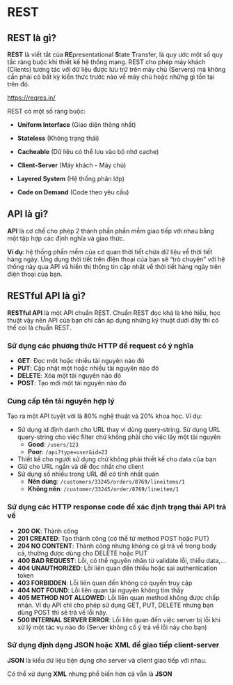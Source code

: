# REST

## REST là gì?

**REST** là viết tắt của **RE**presentational **S**tate **T**ransfer, là quy ước một số quy tắc ràng buộc khi thiết kế hệ thống mạng. REST cho phép máy khách (Clients) tương tác với dữ liệu được lưu trữ trên máy chủ (Servers) mà không cần phải có bất kỳ kiến thức trước nào về máy chủ hoặc những gì tồn tại trên đó.

https://reqres.in/

REST có một số ràng buộc:

- **Uniform Interface** (Giao diện thông nhất)

- **Stateless** (Không trạng thái)

- **Cacheable** (Dữ liệu có thể lưu vào bộ nhớ cache)

- **Client-Server** (Máy khách - Máy chủ)

- **Layered System** (Hệ thống phân lớp)

- **Code on Demand** (Code theo yêu cầu)

## API là gì?

**API** là cơ chế cho phép 2 thành phần phần mềm giao tiếp với nhau bằng một tập hợp các định nghĩa và giao thức.

**Ví dụ**: hệ thống phần mềm của cơ quan thời tiết chứa dữ liệu về thời tiết hàng ngày. Ứng dụng thời tiết trên điện thoại của bạn sẽ “trò chuyện” với hệ thống này qua API và hiển thị thông tin cập nhật về thời tiết hàng ngày trên điện thoại của bạn.

## RESTful API là gì?

**RESTful API** là một API chuẩn REST. Chuẩn REST đọc khá là khó hiểu, học thuật vậy nên API của bạn chỉ cần áp dụng những kỹ thuật dưới đây thì có thể coi là chuẩn REST.

### Sử dụng các phương thức HTTP để request có ý nghĩa

- **GET**: Đọc một hoặc nhiều tài nguyên nào đó
- **PUT**: Cập nhật một hoặc nhiều tài nguyên nào đó
- **DELETE**: Xóa một tài nguyên nào đó
- **POST**: Tạo mới một tài nguyên nào đó

### Cung cấp tên tài nguyên hợp lý

Tạo ra một API tuyệt vời là 80% nghệ thuật và 20% khoa học.
Ví dụ:

- Sử dụng id định danh cho URL thay vì dùng query-string. Sử dụng URL query-string cho việc filter chứ không phải cho việc lấy một tài nguyên
  - **Good**: `/users/123`
  - **Poor**: `/api?type=user&id=23`
- Thiết kế cho người sử dụng chứ không phải thiết kế cho data của bạn
- Giữ cho URL ngắn và dễ đọc nhất cho client
- Sử dụng số nhiều trong URL để có tính nhất quán
  - **Nên dùng**: `/customers/33245/orders/8769/lineitems/1`
  - **Không nên**: `/customer/33245/order/8769/lineitem/1`

### Sử dụng các HTTP response code để xác định trạng thái API trả về

- **200 OK**: Thành công
- **201 CREATED**: Tạo thành công (có thể từ method POST hoặc PUT)
- **204 NO CONTENT**: Thành công nhưng không có gì trả về trong body cả, thường được dùng cho DELETE hoặc PUT
- **400 BAD REQUEST**: Lỗi, có thể nguyên nhân từ validate lỗi, thiếu data,...
- **404 UNAUTHORIZED**: Lỗi liên quan đến thiếu hoặc sai authentication token
- **403 FORBIDDEN**: Lỗi liên quan đến không có quyền truy cập
- **404 NOT FOUND**: Lỗi liên quan tài nguyên không tìm thấy
- **405 METHOD NOT ALLOWED**: Lỗi liên quan method không được chấp nhận. Ví dụ API chỉ cho phép sử dụng GET, PUT, DELETE nhưng bạn dùng POST thì sẽ trả về lỗi này.
- **500 INTERNAL SERVER ERROR**: Lỗi liên quan đến việc server bị lỗi khi xử lý một tác vụ nào đó (Server không cố ý trả về lỗi này cho bạn)

### Sử dụng định dạng JSON hoặc XML để giao tiếp client-server

**JSON** là kiểu dữ liệu tiện dụng cho server và client giao tiếp với nhau.

Có thể xử dụng **XML** nhưng phổ biến hơn cả vẫn là **JSON**

